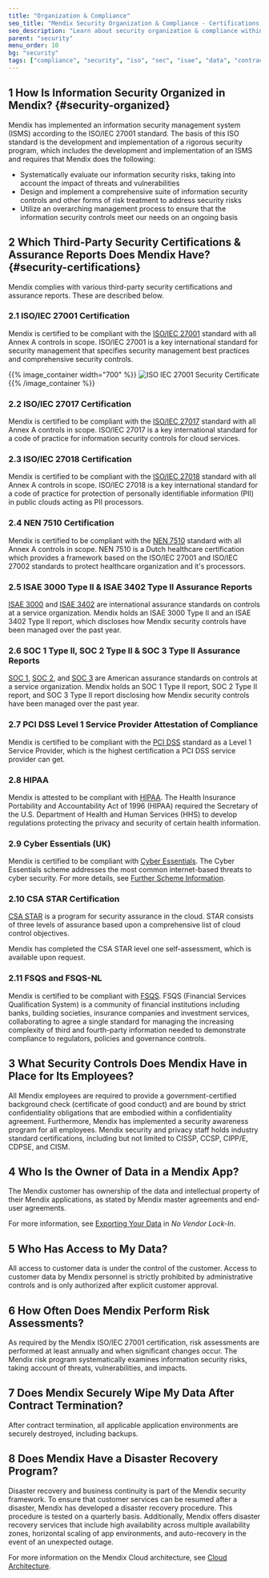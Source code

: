 ```yaml
---
title: "Organization & Compliance"
seo_title: "Mendix Security Organization & Compliance - Certifications & Standards"
seo_description: "Learn about security organization & compliance within the Mendix Platform, third-party security certifications, data access, risk assessments & more."
parent: "security"
menu_order: 10
bg: "security"
tags: ["compliance", "security", "iso", "sec", "isae", "data", "contract"]
---
```


## 1 How Is Information Security Organized in Mendix? {#security-organized}

Mendix has implemented an information security management system (ISMS) according to the ISO/IEC 27001 standard. The basis of this ISO standard is the development and implementation of a rigorous security program, which includes the development and implementation of an ISMS and requires that Mendix does the following:

* Systematically evaluate our information security risks, taking into account the impact of threats and vulnerabilities
* Design and implement a comprehensive suite of information security controls and other forms of risk treatment to address security risks
* Utilize an overarching management process to ensure that the information security controls meet our needs on an ongoing basis

## 2 Which Third-Party Security Certifications & Assurance Reports Does Mendix Have? {#security-certifications}

Mendix complies with various third-party security certifications and assurance reports. These are described below.

### 2.1 ISO/IEC 27001 Certification

Mendix is certified to be compliant with the [ISO/IEC 27001](https://www.iso.org/isoiec-27001-information-security.html) standard with all Annex A controls in scope. ISO/IEC 27001 is a key international standard for security management that specifies security management best practices and comprehensive security controls.

{{% image_container width="700" %}}
![ISO IEC 27001 Security Certificate](attachments/certificate.png)
{{% /image_container %}}

### 2.2 ISO/IEC 27017 Certification

Mendix is certified to be compliant with the [ISO/IEC 27017](https://www.iso.org/standard/43757.html) standard with all Annex A controls in scope. ISO/IEC 27017 is a key international standard for a code of practice for information security controls for cloud services.

### 2.3 ISO/IEC 27018 Certification

Mendix is certified to be compliant with the [ISO/IEC 27018](https://www.iso.org/standard/76559.html) standard with all Annex A controls in scope. ISO/IEC 27018 is a key international standard for a code of practice for protection of personally identifiable information (PII) in public clouds acting as PII processors.

### 2.4 NEN 7510 Certification

Mendix is certified to be compliant with the [NEN 7510](https://www.nen.nl/nen-7510-1-2017-a1-2020-nl-267179) standard with all Annex A controls in scope. NEN 7510 is a Dutch healthcare certification which provides a framework based on the ISO/IEC 27001 and ISO/IEC 27002 standards to protect healthcare organization and it's processors.

### 2.5 ISAE 3000 Type II & ISAE 3402 Type II Assurance Reports

[ISAE 3000](http://www.ifac.org/publications-resources/international-standard-assurance-engagements-isae-3000-revised-assurance-enga) and [ISAE 3402](http://isae3402.com/ISAE3402_overview.html) are international assurance standards on controls at a service organization. Mendix holds an ISAE 3000 Type II and an ISAE 3402 Type II report, which discloses how Mendix security controls have been managed over the past year.

### 2.6 SOC 1 Type II, SOC 2 Type II & SOC 3 Type II Assurance Reports

[SOC 1](https://www.aicpa.org/interestareas/frc/assuranceadvisoryservices/aicpasoc1report.html), [SOC 2](https://www.aicpa.org/interestareas/frc/assuranceadvisoryservices/aicpasoc2report.html), and [SOC 3](https://www.aicpa.org/interestareas/frc/assuranceadvisoryservices/aicpasoc3report.html) are American assurance standards on controls at a service organization. Mendix holds an SOC 1 Type II report, SOC 2 Type II report, and SOC 3 Type II report disclosing how Mendix security controls have been managed over the past year.

### 2.7 PCI DSS Level 1 Service Provider Attestation of Compliance

Mendix is certified to be compliant with the [PCI DSS](https://www.pcisecuritystandards.org/document_library) standard as a Level 1 Service Provider, which is the highest certification a PCI DSS service provider can get.

### 2.8 HIPAA

Mendix is attested to be compliant with [HIPAA](https://www.hhs.gov/hipaa/index.html). The Health Insurance Portability and Accountability Act of 1996 (HIPAA) required the Secretary of the U.S. Department of Health and Human Services (HHS) to develop regulations protecting the privacy and security of certain health information.

### 2.9 Cyber Essentials (UK)

Mendix is certified to be compliant with [Cyber Essentials](https://www.cyberessentials.ncsc.gov.uk/). The Cyber Essentials scheme addresses the most common internet-based threats to cyber security. For more details, see [Further Scheme Information](https://www.cyberessentials.ncsc.gov.uk/further-scheme-information).

### 2.10 CSA STAR Certification

[CSA STAR](https://cloudsecurityalliance.org/star/#_overview) is a program for security assurance in the cloud. STAR consists of three levels of assurance based upon a comprehensive list of cloud control objectives.

Mendix has completed the CSA STAR level one self-assessment, which is available upon request.

### 2.11 FSQS and FSQS-NL

Mendix is certified to be compliant with [FSQS](https://hellios.com/fsqs/). FSQS (Financial Services Qualification System) is a community of financial institutions including banks, building societies, insurance companies and investment services, collaborating to agree a single standard for managing the increasing complexity of third and fourth-party information needed to demonstrate compliance to regulators, policies and governance controls.

## 3 What Security Controls Does Mendix Have in Place for Its Employees?

All Mendix employees are required to provide a government-certified background check (certificate of good conduct) and are bound by strict confidentiality obligations that are embodied within a confidentiality agreement. Furthermore, Mendix has implemented a security awareness program for all employees. Mendix security and privacy staff holds industry standard certifications, including but not limited to CISSP, CCSP, CIPP/E, CDPSE, and CISM.

## 4 Who Is the Owner of Data in a Mendix App?

The Mendix customer has ownership of the data and intellectual property of their Mendix applications, as stated by Mendix master agreements and end-user agreements.

For more information, see [Exporting Your Data](no-vendor-lockin#export-data) in *No Vendor Lock-In*.

## 5 Who Has Access to My Data?

All access to customer data is under the control of the customer. Access to customer data by Mendix personnel is strictly prohibited by administrative controls and is only authorized after explicit customer approval.

## 6 How Often Does Mendix Perform Risk Assessments?

As required by the Mendix ISO/IEC 27001 certification, risk assessments are performed at least annually and when significant changes occur. The Mendix risk program systematically examines information security risks, taking account of threats, vulnerabilities, and impacts.

## 7 Does Mendix Securely Wipe My Data After Contract Termination?

After contract termination, all applicable application environments are securely destroyed, including backups.

## 8 Does Mendix Have a Disaster Recovery Program?

Disaster recovery and business continuity is part of the Mendix security framework. To ensure that customer services can be resumed after a disaster, Mendix has developed a disaster recovery procedure. This procedure is tested on a quarterly basis. Additionally, Mendix offers disaster recovery services that include high availability across multiple availability zones, horizontal scaling of app environments, and auto-recovery in the event of an unexpected outage.

For more information on the Mendix Cloud architecture, see [Cloud Architecture](../enterprise-capabilities/cloud-architecture).
